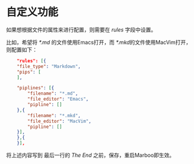 # 自定义功能

<!-- create time: 2014-12-07 19:00:20  -->

如果想根据文件的属性来进行配置，则需要在 *rules* 字段中设置。

比如，希望将 *\*.md* 的文件使用Emacs打开，而 *\*.mkd*的文件使用MacVim打开，则配置如下：

```json
    "rules": [{
	"file_type": "Markdown",
	"pips": [
	],

	"piplines": [{
	    "filename": "*.md",
	    "file_editor": "Emacs",
	    "pipline": []
	},{
	    "filename": "*.mkd",
	    "file_editor": "MacVim",
	    "pipline": []
	}],
    },{
    }],
```

将上述内容写到 最后一行的 *The End* 之前，保存，重启Marboo即生效。
